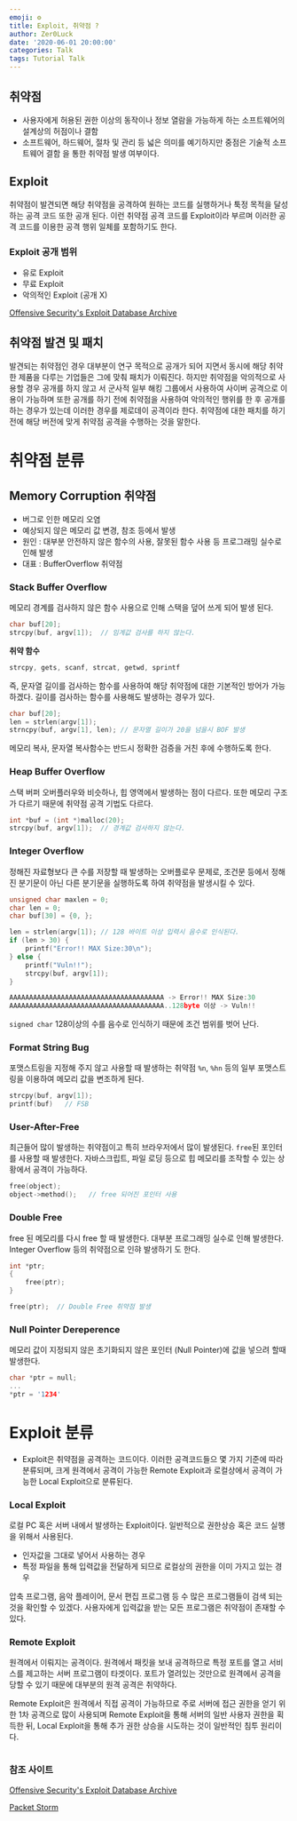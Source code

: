 ```yaml
---
emoji: ⚙
title: Exploit, 취약점 ?
author: Zer0Luck
date: '2020-06-01 20:00:00'
categories: Talk
tags: Tutorial Talk
---
```

## 취약점

- 사용자에게 허용된 권한 이상의 동작이나 정보 열람을 가능하게 하는 소프트웨어의 설계상의 허점이나 결함
- 소프트웨어, 하드웨어, 절차 및 관리 등 넓은 의미를 예기하지만 중점은 기술적 소프트웨어 결함 을 통한 취약점 발생 여부이다.

## Exploit

취약점이 발견되면 해당 취약점을 공격하여 원하는 코드를 실행하거나 툭정 목적을 달성하는 공격 코드 또한 공개 된다. 이런 취약점 공격 코드를 Exploit이라 부르며 이러한 공격 코드를 이용한 공격 행위 일체를 포함하기도 한다.

### Exploit 공개 범위

- 유로 Exploit
- 무료 Exploit
- 악의적인 Exploit (공개 X)

[Offensive Security's Exploit Database Archive](https://www.exploit-db.com/)

## 취약점 발견 및 패치

발견되는 취약점인 경우 대부분이 연구 목적으로 공개가 되어 지면서 동시에 해당 취약한 제품을 다루는 기업들은 그에 맞춰 패치가 이뤄진다. 하지만 취약점을 악의적으로 사용할 경우 공개를 하지 않고 서 군사적 일부 해킹 그룹에서 사용하여 사이버 공격으로 이용이 가능하며 또한 공개를 하기 전에 취약점을 사용하여 악의적인 행위를 한 후 공개를 하는 경우가 있는데 이러한 경우를 제로데이 공격이라 한다. 취약점에 대한 패치를 하기 전에 해당 버전에 맞게 취약점 공격을 수행하는 것을 말한다.

# 취약점 분류

## Memory Corruption 취약점

- 버그로 인한 메모리 오염
- 예상되지 않은 메모리 값 변경, 참조 등에서 발생
- 원인 : 대부분 안전하지 않은 함수의 사용, 잘못된 함수 사용 등 프로그래밍 실수로 인해 발생
- 대표 : BufferOverflow 취약점

### Stack Buffer Overflow

메모리 경계를 검사하지 않은 함수 사용으로 인해 스택을 덮어 쓰게 되어 발생 된다.

```c
char buf[20];
strcpy(buf, argv[1]);  // 임계값 검사를 하지 않는다.
```

**취약 함수**

```c
strcpy, gets, scanf, strcat, getwd, sprintf
```

즉, 문자열 길이를 검사하는 함수를 사용하여 해당 취약점에 대한 기본적인 방어가 가능하겠다. 길이를 검사하는 함수를 사용해도 발생하는 경우가 있다.

```c
char buf[20];
len = strlen(argv[1]);
strncpy(buf, argv[1], len); // 문자열 길이가 20을 넘을시 BOF 발생
```

메모리 복사, 문자열 복사함수는 반드시 정확한 검증을 거친 후에 수행하도록 한다.

### Heap Buffer Overflow

스택 버퍼 오버플러우와 비슷하나, 힙 영역에서 발생하는 점이 다르다. 또한 메모리 구조가 다르기 때문에 취약점 공격 기법도 다르다.

```c
int *buf = (int *)malloc(20);
strcpy(buf, argv[1]);  // 경계값 검사하지 않는다.
```

### Integer Overflow

정해진 자료형보다 큰 수를 저장할 때 발생하는 오버플로우 문제로, 조건문 등에서 정해진 분기문이 아닌 다른 분기문을 실행하도록 하여 취약점을 발생시킬 수 있다.

```c
unsigned char maxlen = 0;
char len = 0;
char buf[30] = {0, };

len = strlen(argv[1]); // 128 바이트 이상 입력시 음수로 인식된다.
if (len > 30) {
	printf("Error!! MAX Size:30\n");
} else {
	printf("Vuln!!");
	strcpy(buf, argv[1]);
}
```

```c
AAAAAAAAAAAAAAAAAAAAAAAAAAAAAAAAAAAAAAA -> Error!! MAX Size:30
AAAAAAAAAAAAAAAAAAAAAAAAAAAAAAAAAAAAAAA..128byte 이상 -> Vuln!!
```

`signed char` 128이상의 수를 음수로 인식하기 때문에 조건 범위를 벗어 난다. 

### Format String Bug

포맷스트링을 지정해 주지 않고 사용할 때 발생하는 취약점 `%n`, `%hn` 등의 일부 포맷스트링을 이용하여 메모리 값을 변조하게 된다.

```c
strcpy(buf, argv[1]);
printf(buf)   // FSB
```

### User-After-Free

최근들어 많이 발생하는 취약점이고 특히 브라우저에서 많이 발생된다. `free`된 포인터를 사용할 때 발생한다. 자바스크립트, 파일 로딩 등으로 힙 메모리를 조작할 수 있는 상황에서 공격이 가능하다.

```c
free(object);
object->method();   // free 되어진 포인터 사용
```

### Double Free

free 된 메모리를 다시 free 할 때 발생한다. 대부분 프로그래밍 실수로 인해 발생한다. Integer Overflow 등의 취약점으로 인햐 발생하기 도 한다.

```c
int *ptr;
{
	free(ptr);
}

free(ptr);  // Double Free 취약점 발생
```

### Null Pointer Dereperence

메모리 값이 지정되지 않은 초기화되지 않은 포인터 (Null Pointer)에 값을 넣으려 할때 발생한다.

```c
char *ptr = null;
...
*ptr = '1234'
```

# Exploit 분류

- Exploit은 취약점을 공격하는 코드이다. 이러한 공격코드들으 몇 가지 기준에 따라 분류되며, 크게 원격에서 공격이 가능한 Remote Exploit과 로컬상에서 공격이 가능한 Local Exploit으로 분류된다.

### Local Exploit

로컬 PC 혹은 서버 내에서 발생하는 Exploit이다. 일반적으로 권한상승 혹은 코드 실행을 위해서 사용된다.

- 인자값을 그대로 넣어서 사용하는 경우
- 특정 파일을 통해 입력값을 전달하게 되므로 로컬상의 권한을 이미 가지고 있는 경우

압축 프로그램, 음악 플레이어, 문서 편집 프로그램 등 수 많은 프로그램들이 검색 되는 것을 확인할 수 있겠다. 사용자에게 입력값을 받는 모든 프로그램은 취약점이 존재할 수 있다.

### Remote Exploit

원격에서 이뤄지는 공격이다. 원격에서 패킷을 보내 공격하므로 특정 포트를 열고 서비스를 제고하는 서버 프로그램이 타겟이다.  포트가 열려있는 것만으로 원격에서 공격을 당할 수 있기 때문에 대부분의 원격 공격은 취약하다.


Remote Exploit은 원격에서 직접 공격이 가능하므로 주로 서버에 접근 권한을 얻기 위한 1차 공격으로 많이 사용되며 Remote Exploit을 통해 서버의 일반 사용자 권한을 획득한 뒤, Local Exploit을 통해 추가 권한 상승을 시도하는 것이 일반적인 침투 원리이다.

```toc

```

### 참조 사이트
[Offensive Security's Exploit Database Archive](http://exploit-db.com)

[Packet Storm](http://packetstormsecurity.com)

[](http://securityfocus.com)